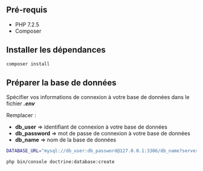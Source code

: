 ## Pré-requis

* PHP 7.2.5
* Composer


## Installer les dépendances

```bash
composer install
```

## Préparer la base de données

Spécifier vos informations de connexion à votre base de données dans le fichier ***.env***

Remplacer :
  * **db_user** => identifiant de connexion à votre base de données
  * **db_password** => mot de passe de connexion à votre base de données
  * **db_name** => nom de la base de données

```bash
DATABASE_URL="mysql://db_user:db_password@127.0.0.1:3306/db_name?serverVersion=5.7"
```

```bash
php bin/console doctrine:database:create
```